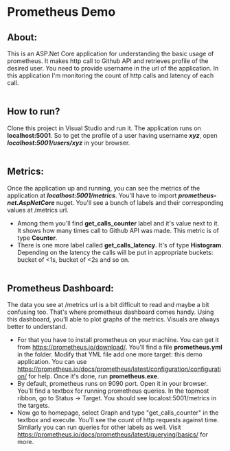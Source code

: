 # Prometheus Demo

## About: <br/>
This is an ASP.Net Core application for understanding the basic usage of prometheus. It makes http call to Github API and retrieves profile of the desired user. You need to provide username in the url of the application. In this application I'm monitoring the count of http calls and latency of each call.<br/><br/>


## How to run?<br/>
Clone this project in Visual Studio and run it. The application runs on **localhost:5001**. So to get the profile of a user having username ***xyz***, open ***localhost:5001/users/xyz*** in your browser.<br/><br/>


## Metrics:
Once the application up and running, you can see the metrics of the application at ***localhost:5001/metrics***. You'll have to import ***prometheus-net.AspNetCore*** nuget.
You'll see a bunch of labels and their corresponding values at /metrics url.<br/>
- Among them you'll find **get_calls_counter** label and it's value next to it. It shows how many times call to Github API was made. This metric is of type **Counter**.<br/>
- There is one more label called **get_calls_latency**. It's of type **Histogram**. Depending on the latency the calls will be put in appropriate buckets: bucket of <1s, bucket of <2s and so on.<br/><br/>


## Prometheus Dashboard:
The data you see at /metrics url is a bit difficult to read and maybe a bit confusing too. That's where prometheus dashboard comes handy. Using this dashboard, you'll able to plot graphs of the metrics. Visuals are always better to understand.<br/>
- For that you have to install prometheus on your machine. You can get it from https://prometheus.io/download/. You'll find a file **prometheus.yml** in the folder. Modify that YML file add one more target: this demo application. You can use https://prometheus.io/docs/prometheus/latest/configuration/configuration/ for help. Once it's done, run **prometheus.exe**. <br/>
- By default, prometheus runs on 9090 port. Open it in your browser. You'll find a textbox for running prometheus queries. In the topmost ribbon, go to Status -> Target. You should see localost:5001/metrics in the targets.
- Now go to homepage, select Graph and type "get_calls_counter" in the textbox and execute. You'll see the count of http requests against time. Similarly you can run queries for other labels as well. Visit https://prometheus.io/docs/prometheus/latest/querying/basics/ for more.
